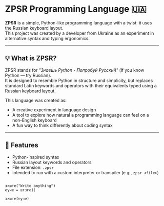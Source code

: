 # ZPSR Programming Language 🇺🇦

**ZPSR** is a simple, Python-like programming language with a twist: it uses the Russian keyboard layout.  
This project was created by a developer from Ukraine as an experiment in alternative syntax and typing ergonomics.

---

## 💡 What is ZPSR?

ZPSR stands for _"Знаешь Python - Попробуй Русский"_ (If you know Python — try Russian).  
It is designed to resemble Python in structure and simplicity, but replaces standard Latin keywords and operators with their equivalents typed using a Russian keyboard layout.

This language was created as:

- A creative experiment in language design  
- A tool to explore how natural a programming language can feel on a non-English keyboard  
- A fun way to think differently about coding syntax

---

## 🧠 Features

- Python-inspired syntax
- Russian layout keywords and operators
- File extension: `.zpsr`
- Intended to run with a custom interpreter or transpiler (e.g., `zpsr <file>`)


```Example of code:

зкште("Write anything")
еуче = штзге()

зкште(еуче)
